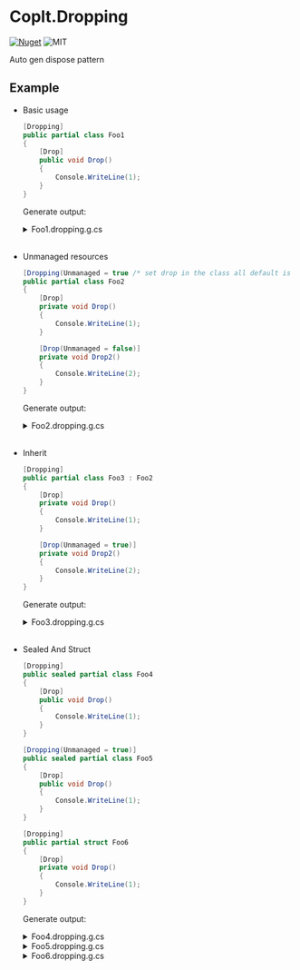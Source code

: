# Coplt.Dropping

[![Nuget](https://img.shields.io/nuget/v/Coplt.Dropping)](https://www.nuget.org/packages/Coplt.Dropping/)
![MIT](https://img.shields.io/github/license/2A5F/Coplt.Dropping)

Auto gen dispose pattern

## Example

- Basic usage
    
    ```cs
    [Dropping]
    public partial class Foo1
    {
        [Drop]
        public void Drop()
        {
            Console.WriteLine(1);
        }
    }
    ```
    
    Generate output:

    <details>
      <summary>Foo1.dropping.g.cs</summary>
    
    ```cs
    // <auto-generated/>
    
    #nullable enable
    
    using Coplt.Dropping;
    
    public partial class Foo1 : global::System.IDisposable
    {
    
        protected virtual void Dispose(bool disposing)
        {
            if (disposing) Drop();
        }
    
        public void Dispose()
        {
            Dispose(true);
            GC.SuppressFinalize(this);
        }
    
        ~Foo1()
        {
            Dispose(false);
        }
    
    }
    ```

    </details>
    <br/>
  
- Unmanaged resources
    
    ```csharp
    [Dropping(Unmanaged = true /* set drop in the class all default is unmanaged */)]
    public partial class Foo2
    {
        [Drop]
        private void Drop()
        {
            Console.WriteLine(1);
        }
    
        [Drop(Unmanaged = false)]
        private void Drop2()
        {
            Console.WriteLine(2);
        }
    }
    ```
    
    Generate output:

    <details>
      <summary>Foo2.dropping.g.cs</summary>

    ```cs
    // <auto-generated/>

    #nullable enable

    using Coplt.Dropping;

    public partial class Foo2 : global::System.IDisposable
    {

        protected virtual void Dispose(bool disposing)
        {
            Drop();
            if (disposing) Drop2();
        }

        public void Dispose()
        {
            Dispose(true);
            GC.SuppressFinalize(this);
        }

        ~Foo2()
        {
            Dispose(false);
        }

    }
    ```

    </details>
    <br/>
  

- Inherit

    ```cs
    [Dropping]
    public partial class Foo3 : Foo2
    {
        [Drop]
        private void Drop()
        {
            Console.WriteLine(1);
        }

        [Drop(Unmanaged = true)]
        private void Drop2()
        {
            Console.WriteLine(2);
        }
    }
    ```

    Generate output:

    <details>
      <summary>Foo3.dropping.g.cs</summary>

    ```cs
    // <auto-generated/>

    #nullable enable

    using Coplt.Dropping;

    public partial class Foo3 : global::System.IDisposable
    {

        protected override void Dispose(bool disposing)
        {
            Drop();
            if (disposing) Drop2();
            base.Dispose(disposing);
        }

    }
    ```

    </details>
    <br/>

- Sealed And Struct

    ```cs
    [Dropping]
    public sealed partial class Foo4
    {
        [Drop]
        public void Drop()
        {
            Console.WriteLine(1);
        }
    }

    [Dropping(Unmanaged = true)]
    public sealed partial class Foo5
    {
        [Drop]
        public void Drop()
        {
            Console.WriteLine(1);
        }
    }

    [Dropping]
    public partial struct Foo6
    {
        [Drop]
        private void Drop()
        {
            Console.WriteLine(1);
        }
    }
    ```

    Generate output:

    <details>
      <summary>Foo4.dropping.g.cs</summary>

    ```cs
    // <auto-generated/>

    #nullable enable

    using Coplt.Dropping;

    public partial class Foo4 : global::System.IDisposable
    {

        public void Dispose()
        {
            Drop();
        }

    }
    ```

    </details>

    <details>
      <summary>Foo5.dropping.g.cs</summary>

    ```cs
    // <auto-generated/>

    #nullable enable

    using Coplt.Dropping;

    public partial class Foo5 : global::System.IDisposable
    {

        public void Dispose()
        {
            Drop();
            GC.SuppressFinalize(this);
        }

        ~Foo5()
        {
            Dispose();
        }

    }
    ```

    </details>
    
    <details>
      <summary>Foo6.dropping.g.cs</summary>

    ```cs
    // <auto-generated/>

    #nullable enable

    using Coplt.Dropping;

    public partial struct Foo6 : global::System.IDisposable
    {

        public void Dispose()
        {
            Drop();
        }

    }
    ```

    </details>
    <br/>

